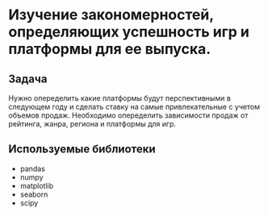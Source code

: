 # Изучение закономерностей, определяющих успешность игр и платформы для ее выпуска.

## Задача
Нужно опеределить какие платформы будут перспективными в следующем году и сделать ставку на самые привлекательные с учетом объемов продаж. Необходимо опеределить зависимости продаж от рейтинга, жанра, региона и платформы для игр.

## Используемые библиотеки
- pandas
- numpy
- matplotlib
- seaborn
- scipy

